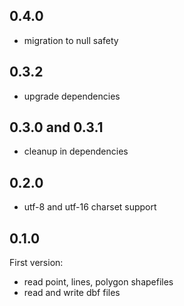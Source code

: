 
## 0.4.0

- migration to null safety

## 0.3.2

- upgrade dependencies

## 0.3.0 and 0.3.1

- cleanup in dependencies

## 0.2.0

- utf-8 and utf-16 charset support 

## 0.1.0

First version:

- read point, lines, polygon shapefiles
- read and write dbf files


